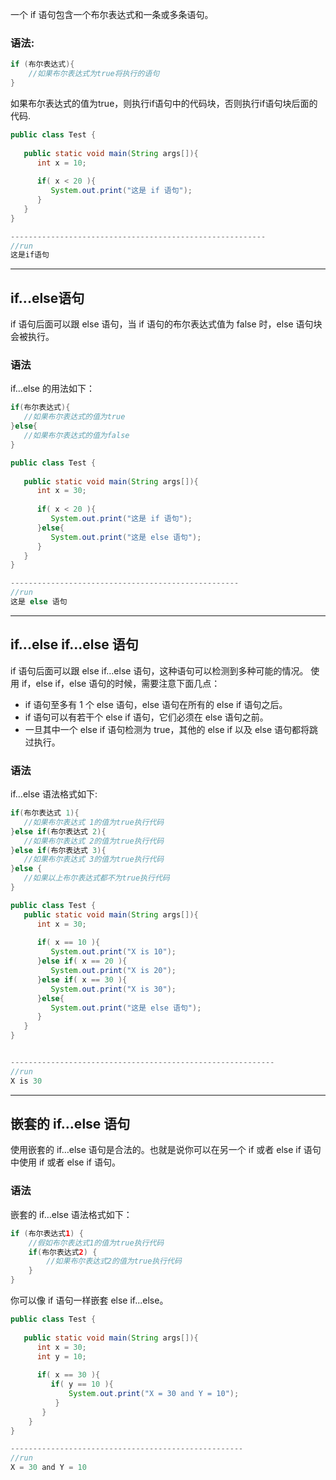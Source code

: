 一个 if 语句包含一个布尔表达式和一条或多条语句。
### 语法:
```java
if (布尔表达式){
    //如果布尔表达式为true将执行的语句
}
```
如果布尔表达式的值为true，则执行if语句中的代码块，否则执行if语句块后面的代码.
```java
public class Test {
 
   public static void main(String args[]){
      int x = 10;
 
      if( x < 20 ){
         System.out.print("这是 if 语句");
      }
   }
}

---------------------------------------------------------
//run
这是if语句
```

---

## if...else语句
if 语句后面可以跟 else 语句，当 if 语句的布尔表达式值为 false 时，else 语句块会被执行。
### 语法
if…else 的用法如下：
```java
if(布尔表达式){
   //如果布尔表达式的值为true
}else{
   //如果布尔表达式的值为false
}
```
```java
public class Test {
 
   public static void main(String args[]){
      int x = 30;
 
      if( x < 20 ){
         System.out.print("这是 if 语句");
      }else{
         System.out.print("这是 else 语句");
      }
   }
}

---------------------------------------------------
//run
这是 else 语句
```

---

## if...else if...else 语句
if 语句后面可以跟 else if…else 语句，这种语句可以检测到多种可能的情况。
使用 if，else if，else 语句的时候，需要注意下面几点：

- if 语句至多有 1 个 else 语句，else 语句在所有的 else if 语句之后。
- if 语句可以有若干个 else if 语句，它们必须在 else 语句之前。
- 一旦其中一个 else if 语句检测为 true，其他的 else if 以及 else 语句都将跳过执行。
### 语法
if...else 语法格式如下:
```java
if(布尔表达式 1){
   //如果布尔表达式 1的值为true执行代码
}else if(布尔表达式 2){
   //如果布尔表达式 2的值为true执行代码
}else if(布尔表达式 3){
   //如果布尔表达式 3的值为true执行代码
}else {
   //如果以上布尔表达式都不为true执行代码
}
```
```java
public class Test {
   public static void main(String args[]){
      int x = 30;
 
      if( x == 10 ){
         System.out.print("X is 10");
      }else if( x == 20 ){
         System.out.print("X is 20");
      }else if( x == 30 ){
         System.out.print("X is 30");
      }else{
         System.out.print("这是 else 语句");
      }
   }
}


-----------------------------------------------------------
//run
X is 30
```

---

## 嵌套的 if…else 语句
使用嵌套的 if…else 语句是合法的。也就是说你可以在另一个 if 或者 else if 语句中使用 if 或者 else if 语句。
### 语法
嵌套的 if…else 语法格式如下：
```java
if (布尔表达式1) {
    //假如布尔表达式1的值为true执行代码
    if(布尔表达式2) {
        //如果布尔表达式2的值为true执行代码
    }
}
```
你可以像 if 语句一样嵌套 else if...else。
```java
public class Test {
 
   public static void main(String args[]){
      int x = 30;
      int y = 10;
 
      if( x == 30 ){
         if( y == 10 ){
             System.out.print("X = 30 and Y = 10");
          }
       }
    }
}

----------------------------------------------------
//run
X = 30 and Y = 10
```

